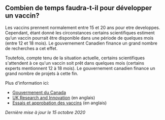 ## Combien de temps faudra-t-il pour développer un vaccin?

Les vaccins prennent normalement entre 15 et 20 ans pour etre developpes. Cependant, étant donné les circonstances certains scientifiques estiment qu’un vaccin pourrait être disponible dans une période de quelques mois (entre 12 et 18 mois). Le gouvernement Canadien finance un grand nombre de recherches a cet effet.

Toutefois, compte tenu de la situation actuelle, certains scientifiques s'attendent à ce qu'un vaccin soit prêt dans quelques mois (certains experts mentionnent 12 à 18 mois). Le gouvernement canadien finance un grand nombre de projets à cette fin.

Plus d'information ici:

- [Gouvermenent du Canada](https://www.canada.ca/fr/instituts-recherche-sante/nouvelles/2020/03/le-gouvernement-du-canada-finance-49nouveaux-projets-de-recherche-sur-la-covid-19--details-des-projets-finances.html)
- [UK Research and Innovation](https://coronavirusexplained.ukri.org/en/article/vdt0005/) (en anglais)
- [Essais et approbation des vaccins](https://www.cdc.gov/vaccines/basics/test-approve.html) (en anglais)

_Dernière mise à jour le 15 octobre 2020_

